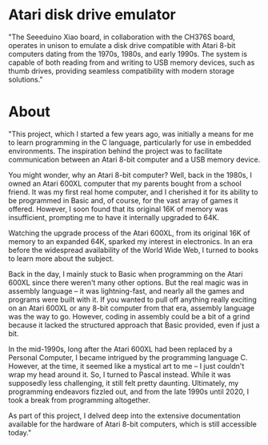 # Atari disk drive emulator
"The Seeeduino Xiao board, in collaboration with the CH376S board, operates in unison to emulate a disk drive compatible with Atari 8-bit computers dating from the 1970s, 1980s, and early 1990s. The system is capable of both reading from and writing to USB memory devices, such as thumb drives, providing seamless compatibility with modern storage solutions."
# About
"This project, which I started a few years ago, was initially a means for me to learn programming in the C language, particularly for use in embedded environments. The inspiration behind the project was to facilitate communication between an Atari 8-bit computer and a USB memory device.

You might wonder, why an Atari 8-bit computer? Well, back in the 1980s, I owned an Atari 600XL computer that my parents bought from a school friend. It was my first real home computer, and I cherished it for its ability to be programmed in Basic and, of course, for the vast array of games it offered. However, I soon found that its original 16K of memory was insufficient, prompting me to have it internally upgraded to 64K.

Watching the upgrade process of the Atari 600XL, from its original 16K of memory to an expanded 64K, sparked my interest in electronics. In an era before the widespread availability of the World Wide Web, I turned to books to learn more about the subject.

Back in the day, I mainly stuck to Basic when programming on the Atari 600XL since there weren't many other options. But the real magic was in assembly language – it was lightning-fast, and nearly all the games and programs were built with it. If you wanted to pull off anything really exciting on an Atari 600XL or any 8-bit computer from that era, assembly language was the way to go. However, coding in assembly could be a bit of a grind because it lacked the structured approach that Basic provided, even if just a bit.

In the mid-1990s, long after the Atari 600XL had been replaced by a Personal Computer, I became intrigued by the programming language C. However, at the time, it seemed like a mystical art to me – I just couldn't wrap my head around it. So, I turned to Pascal instead. While it was supposedly less challenging, it still felt pretty daunting. Ultimately, my programming endeavors fizzled out, and from the late 1990s until 2020, I took a break from programming altogether.

As part of this project, I delved deep into the extensive documentation available for the hardware of Atari 8-bit computers, which is still accessible today."

